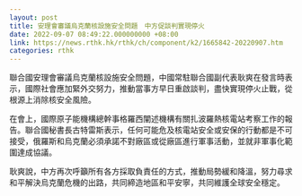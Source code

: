 ```yaml
---
layout: post
title: 安理會審議烏克蘭核設施安全問題　中方促談判實現停火
date: 2022-09-07 08:49:22.000000000 +08:00
link: https://news.rthk.hk/rthk/ch/component/k2/1665842-20220907.htm
categories: rthk
---
```


聯合國安理會審議烏克蘭核設施安全問題，中國常駐聯合國副代表耿爽在發言時表示，國際社會應加緊外交努力，推動當事方早日重啟談判，盡快實現停火止戰，從根源上消除核安全風險。

在會上，國際原子能機構總幹事格羅西闡述機構有關扎波羅熱核電站考察工作的報告。聯合國秘書長古特雷斯表示，任何可能危及核電站安全或安保的行動都是不可接受，俄羅斯和烏克蘭必須承諾不對廠區或從廠區進行軍事活動，並就非軍事化範圍達成協議。

耿爽說，中方再次呼籲所有各方採取負責任的方式，推動局勢緩和降溫，努力尋求和平解決烏克蘭危機的出路，共同締造地區和平安寧，共同維護全球安全穩定。

